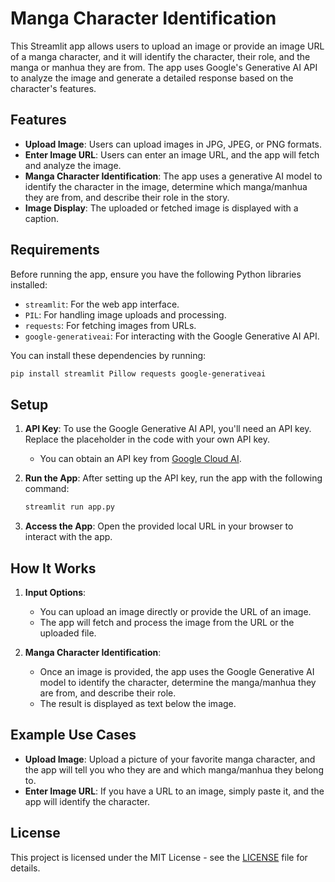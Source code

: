 # Manga Character Identification

This Streamlit app allows users to upload an image or provide an image URL of a manga character, and it will identify the character, their role, and the manga or manhua they are from. The app uses Google's Generative AI API to analyze the image and generate a detailed response based on the character's features.

## Features

- **Upload Image**: Users can upload images in JPG, JPEG, or PNG formats.
- **Enter Image URL**: Users can enter an image URL, and the app will fetch and analyze the image.
- **Manga Character Identification**: The app uses a generative AI model to identify the character in the image, determine which manga/manhua they are from, and describe their role in the story.
- **Image Display**: The uploaded or fetched image is displayed with a caption.

## Requirements

Before running the app, ensure you have the following Python libraries installed:

- `streamlit`: For the web app interface.
- `PIL`: For handling image uploads and processing.
- `requests`: For fetching images from URLs.
- `google-generativeai`: For interacting with the Google Generative AI API.

You can install these dependencies by running:

```bash
pip install streamlit Pillow requests google-generativeai
```

## Setup

1. **API Key**: To use the Google Generative AI API, you'll need an API key. Replace the placeholder in the code with your own API key.
   - You can obtain an API key from [Google Cloud AI](https://cloud.google.com/ai).

2. **Run the App**:
   After setting up the API key, run the app with the following command:

   ```bash
   streamlit run app.py
   ```

3. **Access the App**:
   Open the provided local URL in your browser to interact with the app.

## How It Works

1. **Input Options**: 
   - You can upload an image directly or provide the URL of an image.
   - The app will fetch and process the image from the URL or the uploaded file.

2. **Manga Character Identification**: 
   - Once an image is provided, the app uses the Google Generative AI model to identify the character, determine the manga/manhua they are from, and describe their role.
   - The result is displayed as text below the image.

## Example Use Cases

- **Upload Image**: Upload a picture of your favorite manga character, and the app will tell you who they are and which manga/manhua they belong to.
- **Enter Image URL**: If you have a URL to an image, simply paste it, and the app will identify the character.

## License

This project is licensed under the MIT License - see the [LICENSE](LICENSE) file for details.
